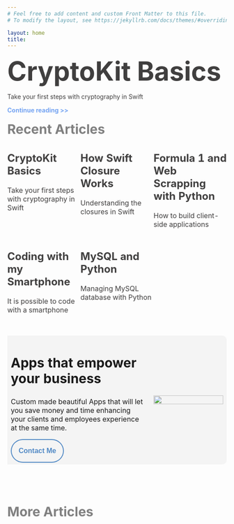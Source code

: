 ```yaml
---
# Feel free to add content and custom Front Matter to this file.
# To modify the layout, see https://jekyllrb.com/docs/themes/#overriding-theme-defaults

layout: home
title: 
---
```

<style>
  a:link {color: #403F3F; text-decoration: none;}
  a:visited {color: #403F3F; text-decoration: none;}
  a:hover {color: gray; text-decoration: none;}
  a:active {color: #403F3F; text-decoration: none;}
  button { border: 2px solid #5189C5; color: #5189C5; padding: 16px 16px; text-align: center; text-decoration: none; display: inline-block;font-size: 16px; transition-duration: 0.4s; cursor: pointer; border-radius:25%/30px; background-color: #F4F4F4}
  button:hover {border: 2px solid #5189C5; color: white; padding: 16px 16px; text-align: center; text-decoration: none; display: inline-block;font-size: 16px; transition-duration: 0.4s; cursor: pointer; border-radius:25%/30px; background-color: #5189C5}
</style>
<h1 style="font-size: 60px; color: #403F3F; margin: 0px 0px"><b>CryptoKit Basics</b></h1>
<p style="color: #403F3F">Take your first steps with cryptography in Swift</p>
<a style="color: #75A4F2" href="https://www.javiercarrilloblog.com/coding/15/06/2021/CryptoKit.html"><b>Continue reading >></b></a>
<br>
<br>
<h2 style="font-size: 30px; color: gray; margin: 0px 0px"><b>Recent Articles</b></h2>
<table style="width: 100%; horizontal-align: left; margin: 0px 0px">
  <tr>
    <td style="border-style: hidden; width: 33%; text-align: left; vertical-align: top; padding: 0px">
      <a style="link {color: blue; text-decoration: none;}
  visited {color: #403F3F; text-decoration: none;}
  hover {color: gray; text-decoration: none;}
  active {color: #403F3F; text-decoration: none;}" href="https://www.javiercarrilloblog.com/coding/15/06/2021/CryptoKit.html">
      <body>
      <h2><b>CryptoKit Basics</b></h2>
      <p>Take your first steps with cryptography in Swift</p>
      </body>
      </a>
    </td>
    <td style="border-style: hidden; width: 33%; text-align: left; vertical-align: top; padding: 0px">
      <a href="https://www.javiercarrilloblog.com/coding/17/05/2021/SwiftClosures.html">
      <body>
      <h2><b>How Swift Closure Works</b></h2>
      <p>Understanding the closures in Swift</p>
      </body>
      </a>
    </td>
    <td style="border-style: hidden; width: 33%; text-align: left; vertical-align: top; padding: 0px">
      <a href="https://www.javiercarrilloblog.com/coding/15/04/2021/Formula1WebScraping.html">
      <body>
      <h2><b>Formula 1 and Web Scrapping with Python</b></h2>
      <p>How to build client-side applications</p>
      </body>
      </a>
    </td>
  </tr>
  <tr style="background-color: #FDFDFD">
    <td style="border-style: hidden; width: 33%; text-align: left; vertical-align: top; padding: 0px">
      <a href="https://www.javiercarrilloblog.com/coding/15/03/2021/Coding_with_smartphone.html">
      <body>
      <h2><b>Coding with my Smartphone</b></h2>
      <p>It is possible to code with a smartphone</p>
      </body>
      </a>
    </td>
    <td style="border-style: hidden; width: 33%; text-align: left; vertical-align: top; padding: 0px">
      <a href="https://www.javiercarrilloblog.com/coding/15/02/2021/MySQLPython.html">
      <body>
      <h2><b>MySQL and Python</b></h2>
      <p>Managing MySQL database with Python</p>
      </body>
      </a>
    </td>
    <td style="border-style: hidden; width: 33%; text-align: left; vertical-align: top; padding: 0px">
    </td>
  </tr>
</table>
<br>
<header style="border-radius: 10px; background-color: #F4F4F4">
  <table style="width: 100%; pading: 0px; border-style: hidden">
    <tr>
      <td style="width: 65%; background-color: #F4F4F4; border-style: hidden">
        <body>
          <h2 style="font-size: 30px"><b>Apps that empower your business</b></h2>
          <p>Custom made beautiful Apps that will let you save money and time enhancing your clients and employees experience at the same time.</p>
          <button><b>Contact Me</b></button>
        </body>
      </td>
      <td style="width: 35%; border-style: hidden">
        <img style="display: block; margin-left: auto; margin-right: auto; width: 100%; object-fit: contain" src="https://jcentercreation.github.io/JekyllPersonalWeb/assets/img/img1.PNG">
      </td>
    </tr>
  </table>
</header>
<br>
<br>
<h1 style="font-size: 30px; color: gray; margin: 0px 0px"><b>More Articles</b></h1>